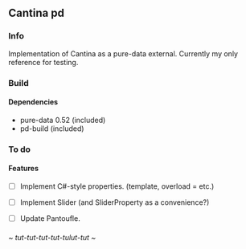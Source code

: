 
## Cantina pd

### Info

Implementation of Cantina as a pure-data external. Currently my only reference for testing.

### Build 

#### Dependencies 

* pure-data 0.52 (included)
* pd-build       (included)

### To do

#### Features 

- [ ] Implement C#-style properties. (template, overload = etc.)
- [ ] Implement Slider (and SliderProperty as a convenience?)
- [ ] Update Pantoufle.


###### ~ tut-tut-tut-tut-tulut-tut ~

